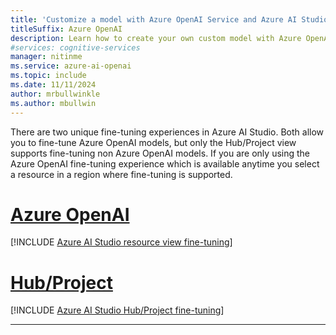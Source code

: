 ```yaml
---
title: 'Customize a model with Azure OpenAI Service and Azure AI Studio'
titleSuffix: Azure OpenAI
description: Learn how to create your own custom model with Azure OpenAI Service by using the Azure AI Studio.
#services: cognitive-services
manager: nitinme
ms.service: azure-ai-openai
ms.topic: include
ms.date: 11/11/2024
author: mrbullwinkle    
ms.author: mbullwin
---
```


There are two unique fine-tuning experiences in Azure AI Studio. Both allow you to fine-tune Azure OpenAI models, but only the Hub/Project view supports fine-tuning non Azure OpenAI models. If you are only using the Azure OpenAI fine-tuning experience which is available anytime you select a resource in a region where fine-tuning is supported.

# [Azure OpenAI](#tab/azure-openai)

[!INCLUDE [Azure AI Studio resource view fine-tuning](../includes/fine-tuning-studio.md)]

# [Hub/Project](#tab/hub)

[!INCLUDE [Azure AI Studio Hub/Project fine-tuning](../includes/fine-tuning-studio-openai-in-ai-studio.md)]

---
